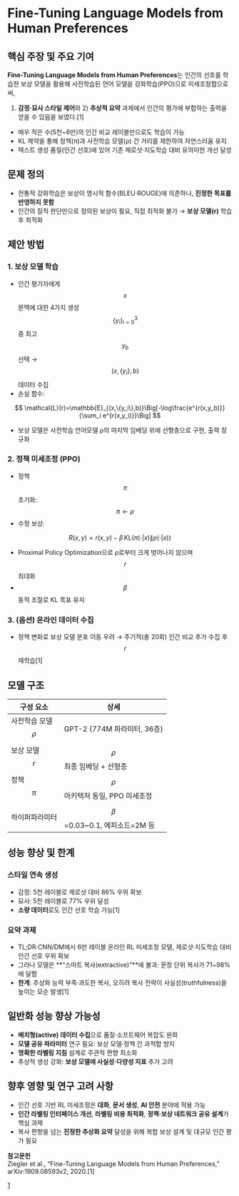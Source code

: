 # Fine-Tuning Language Models from Human Preferences

## 핵심 주장 및 주요 기여  
**Fine-Tuning Language Models from Human Preferences**는 인간의 선호를 학습한 보상 모델을 활용해 사전학습된 언어 모델을 강화학습(PPO)으로 미세조정함으로써,  
1) **감정·묘사 스타일 제어**와 2) **추상적 요약** 과제에서 인간의 평가에 부합하는 출력을 얻을 수 있음을 보였다.[1]
- 매우 적은 수(5천~6만)의 인간 비교 레이블만으로도 학습이 가능  
- KL 제약을 통해 정책(π)과 사전학습 모델(ρ) 간 거리를 제한하여 자연스러움 유지  
- 텍스트 생성 품질(인간 선호)에 있어 기존 제로샷·지도학습 대비 유의미한 개선 달성  

## 문제 정의  
- 전통적 강화학습은 보상이 명시적 함수(BLEU·ROUGE)에 의존하나, **진정한 목표를 반영하지 못함**  
- 인간의 질적 판단만으로 정의된 보상이 필요, 직접 최적화 불가 → **보상 모델(r)** 학습 후 최적화  

## 제안 방법  
### 1. 보상 모델 학습  
- 인간 평가자에게 $$x$$ 문맥에 대한 4가지 생성 $$\{y_i\}_{i=0}^3$$ 중 최고 $$y_b$$ 선택 → $$(x,\{y_i\},b)$$ 데이터 수집  
- 손실 함수:  

$$
\mathcal{L}(r)=\mathbb{E}_{(x,\{y_i\},b)}\Big[-\log\frac{e^{r(x,y_b)}}{\sum_i e^{r(x,y_i)}}\Big]
$$  

- 보상 모델은 사전학습 언어모델 ρ의 마지막 임베딩 위에 선형층으로 구현, 출력 정규화  

### 2. 정책 미세조정 (PPO)  
- 정책 $$\pi$$ 초기화: $$\pi\leftarrow\rho$$  
- 수정 보상:  

$$
R(x,y)=r(x,y)-\beta\,\mathrm{KL}(\pi(\cdot|x)\|\rho(\cdot|x))
$$  

- Proximal Policy Optimization으로 ρ로부터 크게 벗어나지 않으며 $$r$$ 최대화  
- $$\beta$$ 동적 조절로 KL 목표 유지  

### 3. (옵션) 온라인 데이터 수집  
- 정책 변화로 보상 모델 분포 이동 우려 → 주기적(총 20회) 인간 비교 추가 수집 후 $$r$$ 재학습[1]

## 모델 구조  
| 구성 요소    | 상세                            |
|------------|---------------------------------|
| 사전학습 모델 $$\rho$$ | GPT-2 (774M 파라미터, 36층)   |
| 보상 모델 $$r$$     | $$\rho$$ 최종 임베딩 + 선형층  |
| 정책 $$\pi$$       | $$\rho$$ 아키텍처 동일, PPO 미세조정 |
| 하이퍼파라미터    | $$\beta$$=0.03~0.1, 에피소드=2M 등 |

## 성능 향상 및 한계  
### 스타일 연속 생성  
- 감정: 5천 레이블로 제로샷 대비 86% 우위 확보  
- 묘사: 5천 레이블로 77% 우위 달성  
- **소량 데이터**로도 인간 선호 학습 가능[1]

### 요약 과제  
- TL;DR·CNN/DM에서 6만 레이블 온라인 RL 미세조정 모델, 제로샷·지도학습 대비 인간 선호 우위 확보  
- 그러나 모델은 **“스마트 복사(extractive)”**에 불과: 문장 단위 복사가 71~98%에 달함  
- **한계**: 추상화 능력 부족·과도한 복사, 오히려 복사 전략이 사실성(truthfulness)을 높이는 모순 발생[1]

## 일반화 성능 향상 가능성  
- **배치형(active) 데이터 수집**으로 품질·소프트웨어 복잡도 완화  
- **모델 공유 파라미터** 연구 필요: 보상 모델·정책 간 과적합 방지  
- **명확한 라벨링 지침** 설계로 주관적 편향 최소화  
- 추상적 생성 강화: **보상 모델에 사실성·다양성 지표** 추가 고려  

## 향후 영향 및 연구 고려 사항  
- 인간 선호 기반 RL 미세조정은 **대화**, **문서 생성**, **AI 안전** 분야에 적용 가능  
- **인간 라벨링 인터페이스 개선**, **라벨링 비용 최적화**, **정책·보상 네트워크 공유 설계**가 핵심 과제  
- 복사 편향을 넘는 **진정한 추상화 요약** 달성을 위해 복합 보상 설계 및 대규모 인간 평가 필요  

**참고문헌**  
 Ziegler et al., “Fine-Tuning Language Models from Human Preferences,” arXiv:1909.08593v2, 2020.[1]

[1](https://ppl-ai-file-upload.s3.amazonaws.com/web/direct-files/attachments/22370781/6bcd1350-5f97-41f4-a156-71d18d63418e/1909.08593v2.pdf)
